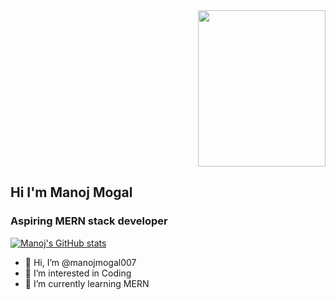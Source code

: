 <div id="box" style="height: 250px; display: flex; justify-content: center;">
        <img src="https://i.ytimg.com/vi/INyYiwK58mc/maxresdefault.jpg" style="height: 250px; width: 100%; margin-left: 300px" alt="">
 </div>

<h2>Hi I'm Manoj Mogal </h2>
<h3>Aspiring MERN stack developer</h3>

[![Manoj's GitHub stats](https://github-readme-stats.vercel.app/api?username=manojmogal007&theme=merko)](https://github.com/manojmogal007/github-readme-stats)

- 👋 Hi, I’m @manojmogal007
- 👀 I’m interested in Coding
- 🌱 I’m currently learning MERN 
<!-- - 💞️ I’m looking to collaborate on ... -->

<!---
manojmogal007/manojmogal007 is a ✨ special ✨ repository because its `README.md` (this file) appears on your GitHub profile.
You can click the Preview link to take a look at your changes.
--->
